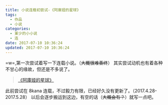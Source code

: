 ```yaml
---
title: 小说连载初尝试-《阿庫娅的星球》
tags:
  - 作品
  - 小说
categories:
  - 崬少的小小说
  - 连
date: 2017-07-10 10:36:24
updated: 2017-07-10 10:36:24
---
```


=w=,第一次尝试着写一下连载小说。（~~大概很难善终~~）
其实尝试动机也有着各种不甘心的缘故，但还是不多说了。

> [《阿庫娅的星球》](https://www.8kana.com/book/14511.html)

此前尝试在 8kana 连载，不过毅力有限，已经好久没有更新了。（2017.4.28-2017.5.28）
以后会逐步搬运到这边，有空的话（~~大概会有？~~）就写一点吧。
